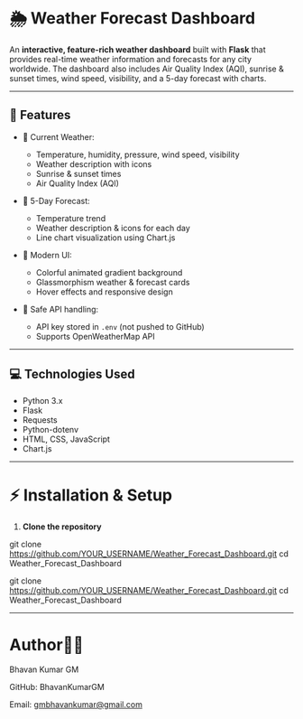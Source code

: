 # 🌦 Weather Forecast Dashboard

An **interactive, feature-rich weather dashboard** built with **Flask** that provides real-time weather information and forecasts for any city worldwide. The dashboard also includes Air Quality Index (AQI), sunrise & sunset times, wind speed, visibility, and a 5-day forecast with charts.

---

## 🚀 Features

- 🔹 Current Weather:
  - Temperature, humidity, pressure, wind speed, visibility
  - Weather description with icons
  - Sunrise & sunset times
  - Air Quality Index (AQI)
  
- 🔹 5-Day Forecast:
  - Temperature trend
  - Weather description & icons for each day
  - Line chart visualization using Chart.js

- 🔹 Modern UI:
  - Colorful animated gradient background
  - Glassmorphism weather & forecast cards
  - Hover effects and responsive design

- 🔹 Safe API handling:
  - API key stored in `.env` (not pushed to GitHub)
  - Supports OpenWeatherMap API

---

## 💻 Technologies Used

- Python 3.x  
- Flask  
- Requests  
- Python-dotenv  
- HTML, CSS, JavaScript  
- Chart.js  

---

# ⚡ Installation & Setup

1. **Clone the repository**

git clone https://github.com/YOUR_USERNAME/Weather_Forecast_Dashboard.git
cd Weather_Forecast_Dashboard

git clone https://github.com/YOUR_USERNAME/Weather_Forecast_Dashboard.git
cd Weather_Forecast_Dashboard

---

# Author🧑‍💻

Bhavan Kumar GM

GitHub: BhavanKumarGM

Email: gmbhavankumar@gmail.com
